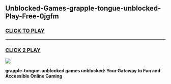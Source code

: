 
## Unblocked-Games-grapple-tongue-unblocked-Play-Free-0jgfm
<h3>
<a href="https://premium76.site?title=grapple-tongue-unblocked&ref=22A">CLICK TO PLAY</a></h3>
<hr>

<h3>
<a href="https://premium76.site?title=grapple-tongue-unblocked&ref=22A">CLICK 2 PLAY</a>
  
</h3>

<a href="https://premium76.site?title=grapple-tongue-unblocked&ref=22A"><img src="https://clearcache.store/games.png"></a>


**grapple-tongue-unblocked games unblocked: Your Gateway to Fun and Accessible Online Gaming**
